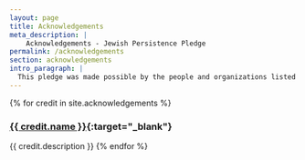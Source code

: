 ```yaml
---
layout: page
title: Acknowledgements
meta_description: |
    Acknowledgements - Jewish Persistence Pledge
permalink: /acknowledgements
section: acknowledgements
intro_paragraph: |
  This pledge was made possible by the people and organizations listed below.
---
```


{% for credit in site.acknowledgements %}
### [{{ credit.name }}]({{credit.link}}){:target="_blank"}
{{ credit.description }}
{% endfor %}
